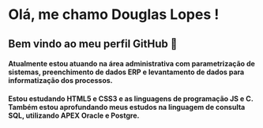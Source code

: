 # Olá, me chamo Douglas Lopes ! 
## Bem vindo ao meu perfil GitHub 👋

#### Atualmente estou atuando na área administrativa com parametrização de sistemas, preenchimento de dados ERP e levantamento de dados para informatização dos processos.

#### Estou estudando **HTML5** e **CSS3** e as linguagens de programação **JS** e **C**. Também estou aprofundando meus estudos na linguagem de consulta **SQL**, utilizando **APEX Oracle** e **Postgre**.




<!--
**sieg3d/sieg3d** is a ✨ _special_ ✨ repository because its `README.md` (this file) appears on your GitHub profile.

Here are some ideas to get you started:

- 🔭 I’m currently working on ...
- 🌱 I’m currently learning ...
- 👯 I’m looking to collaborate on ...
- 🤔 I’m looking for help with ...
- 💬 Ask me about ...
- 📫 How to reach me: ...
- 😄 Pronouns: ...
- ⚡ Fun fact: ...
-->
